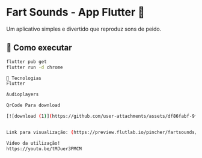 # Fart Sounds - App Flutter 💨

Um aplicativo simples e divertido que reproduz sons de peido.

## 🚀 Como executar

```bash
flutter pub get
flutter run -d chrome

🔧 Tecnologias
Flutter

Audioplayers

QrCode Para download

[![download (1)](https://github.com/user-attachments/assets/df86fabf-9f0e-4565-8798-824365d2ffc8)](https://github.com/MatheusCEvangelista/FartSound/blob/master/download%20(1).png)


Link para visualização: (https://preview.flutlab.io/pincher/fartsounds/)

Video da utilização!
https://youtu.be/tMJuer3PMCM


